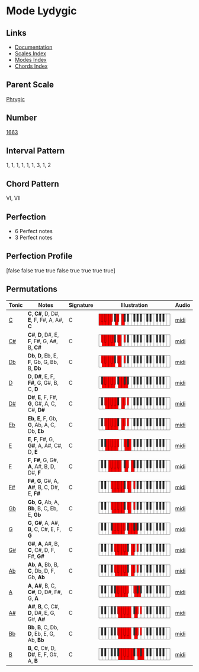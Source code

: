 # Mode Lydygic

## Links

- [Documentation](index.md)
- [Scales Index](Scales.md)
- [Modes Index](Modes.md)
- [Chords Index](Chords.md)

## Parent Scale

[Phrygic](ScalePhrygic.md)

## Number

[1663](https://ianring.com/musictheory/scales/1663)

## Interval Pattern

1, 1, 1, 1, 1, 1, 3, 1, 2

## Chord Pattern

VI, VII

## Perfection

- 6 Perfect notes
- 3 Perfect notes

## Perfection Profile

[false false true true false true true true true]

## Permutations

| Tonic | Notes | Signature | Illustration | Audio |
|-------|-------|-----------|--------------|-------|
| [C](ModeCNaturalLydygic.md) | **C**, **C#**, D, D#, **E**, F, F#, A, A#, **C** | C | ![CNaturalLydygic](ModeCNaturalLydygic.png) | [midi](https://github.com/edipermadi/music/blob/main/docs/ModeCNaturalLydygic.mid?raw=true) |
| [C#](ModeCSharpLydygic.md) | **C#**, **D**, D#, E, **F**, F#, G, A#, B, **C#** | C | ![CSharpLydygic](ModeCSharpLydygic.png) | [midi](https://github.com/edipermadi/music/blob/main/docs/ModeCSharpLydygic.mid?raw=true) |
| [Db](ModeDFlatLydygic.md) | **Db**, **D**, Eb, E, **F**, Gb, G, Bb, B, **Db** | C | ![DFlatLydygic](ModeDFlatLydygic.png) | [midi](https://github.com/edipermadi/music/blob/main/docs/ModeDFlatLydygic.mid?raw=true) |
| [D](ModeDNaturalLydygic.md) | **D**, **D#**, E, F, **F#**, G, G#, B, C, **D** | C | ![DNaturalLydygic](ModeDNaturalLydygic.png) | [midi](https://github.com/edipermadi/music/blob/main/docs/ModeDNaturalLydygic.mid?raw=true) |
| [D#](ModeDSharpLydygic.md) | **D#**, **E**, F, F#, **G**, G#, A, C, C#, **D#** | C | ![DSharpLydygic](ModeDSharpLydygic.png) | [midi](https://github.com/edipermadi/music/blob/main/docs/ModeDSharpLydygic.mid?raw=true) |
| [Eb](ModeEFlatLydygic.md) | **Eb**, **E**, F, Gb, **G**, Ab, A, C, Db, **Eb** | C | ![EFlatLydygic](ModeEFlatLydygic.png) | [midi](https://github.com/edipermadi/music/blob/main/docs/ModeEFlatLydygic.mid?raw=true) |
| [E](ModeENaturalLydygic.md) | **E**, **F**, F#, G, **G#**, A, A#, C#, D, **E** | C | ![ENaturalLydygic](ModeENaturalLydygic.png) | [midi](https://github.com/edipermadi/music/blob/main/docs/ModeENaturalLydygic.mid?raw=true) |
| [F](ModeFNaturalLydygic.md) | **F**, **F#**, G, G#, **A**, A#, B, D, D#, **F** | C | ![FNaturalLydygic](ModeFNaturalLydygic.png) | [midi](https://github.com/edipermadi/music/blob/main/docs/ModeFNaturalLydygic.mid?raw=true) |
| [F#](ModeFSharpLydygic.md) | **F#**, **G**, G#, A, **A#**, B, C, D#, E, **F#** | C | ![FSharpLydygic](ModeFSharpLydygic.png) | [midi](https://github.com/edipermadi/music/blob/main/docs/ModeFSharpLydygic.mid?raw=true) |
| [Gb](ModeGFlatLydygic.md) | **Gb**, **G**, Ab, A, **Bb**, B, C, Eb, E, **Gb** | C | ![GFlatLydygic](ModeGFlatLydygic.png) | [midi](https://github.com/edipermadi/music/blob/main/docs/ModeGFlatLydygic.mid?raw=true) |
| [G](ModeGNaturalLydygic.md) | **G**, **G#**, A, A#, **B**, C, C#, E, F, **G** | C | ![GNaturalLydygic](ModeGNaturalLydygic.png) | [midi](https://github.com/edipermadi/music/blob/main/docs/ModeGNaturalLydygic.mid?raw=true) |
| [G#](ModeGSharpLydygic.md) | **G#**, **A**, A#, B, **C**, C#, D, F, F#, **G#** | C | ![GSharpLydygic](ModeGSharpLydygic.png) | [midi](https://github.com/edipermadi/music/blob/main/docs/ModeGSharpLydygic.mid?raw=true) |
| [Ab](ModeAFlatLydygic.md) | **Ab**, **A**, Bb, B, **C**, Db, D, F, Gb, **Ab** | C | ![AFlatLydygic](ModeAFlatLydygic.png) | [midi](https://github.com/edipermadi/music/blob/main/docs/ModeAFlatLydygic.mid?raw=true) |
| [A](ModeANaturalLydygic.md) | **A**, **A#**, B, C, **C#**, D, D#, F#, G, **A** | C | ![ANaturalLydygic](ModeANaturalLydygic.png) | [midi](https://github.com/edipermadi/music/blob/main/docs/ModeANaturalLydygic.mid?raw=true) |
| [A#](ModeASharpLydygic.md) | **A#**, **B**, C, C#, **D**, D#, E, G, G#, **A#** | C | ![ASharpLydygic](ModeASharpLydygic.png) | [midi](https://github.com/edipermadi/music/blob/main/docs/ModeASharpLydygic.mid?raw=true) |
| [Bb](ModeBFlatLydygic.md) | **Bb**, **B**, C, Db, **D**, Eb, E, G, Ab, **Bb** | C | ![BFlatLydygic](ModeBFlatLydygic.png) | [midi](https://github.com/edipermadi/music/blob/main/docs/ModeBFlatLydygic.mid?raw=true) |
| [B](ModeBNaturalLydygic.md) | **B**, **C**, C#, D, **D#**, E, F, G#, A, **B** | C | ![BNaturalLydygic](ModeBNaturalLydygic.png) | [midi](https://github.com/edipermadi/music/blob/main/docs/ModeBNaturalLydygic.mid?raw=true) |
